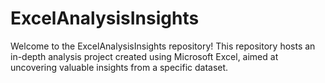 # ExcelAnalysisInsights
Welcome to the ExcelAnalysisInsights repository! This repository hosts an in-depth analysis project created using Microsoft Excel, aimed at uncovering valuable insights from a specific dataset.

